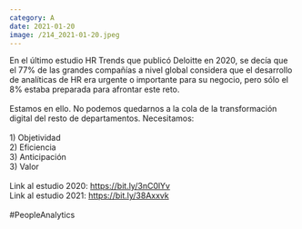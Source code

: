 ```yaml
--- 
category: A 
date: 2021-01-20 
image: /214_2021-01-20.jpeg 
--- 
```


En el último estudio HR Trends que publicó Deloitte en 2020, se decía que el 77% de las grandes compañías a nivel global considera que el desarrollo de analíticas de HR era urgente o importante para su negocio, pero sólo el 8% estaba preparada para afrontar este reto.<br><br>Estamos en ello. No podemos quedarnos a la cola de la transformación digital del resto de departamentos. Necesitamos:<br><br>1) Objetividad<br>2) Eficiencia<br>3) Anticipación<br>3) Valor<br><br>Link al estudio 2020:  https://bit.ly/3nC0lYv<br>Link al estudio 2021:  https://bit.ly/38Axxvk<br><br>#PeopleAnalytics